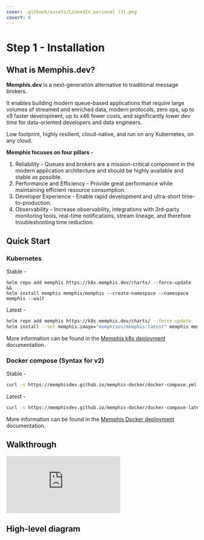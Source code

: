 ```yaml
---
cover: .gitbook/assets/LinkedIn personal (3).png
coverY: 0
---
```


# Step 1 - Installation

## What is Memphis.dev?

**Memphis.dev** is a next-generation alternative to traditional message brokers.

It enables building modern queue-based applications that require large volumes of streamed and enriched data, modern protocols, zero ops, up to x9 faster development, up to x46 fewer costs, and significantly lower dev time for data-oriented developers and data engineers.

Low footprint, highly resilient, cloud-native, and run on any Kubernetes, on any cloud.

**Memphis focuses on four pillars -**

1. Reliability - Queues and brokers are a mission-critical component in the modern application architecture and should be highly available and stable as possible.
2. Performance and Efficiency - Provide great performance while maintaining efficient resource consumption.
3. Developer Experience - Enable rapid development and ultra-short time-to-production.
4. Observability - Increase observability, integrations with 3rd-party monitoring tools, real-time notifications, stream lineage, and therefore troubleshooting time reduction.

## **Quick Start**

### **Kubernetes**

Stable -

```bash:line-numbers
helm repo add memphis https://k8s.memphis.dev/charts/ --force-update && 
helm install memphis memphis/memphis --create-namespace --namespace memphis --wait
```

Latest -
```bash
helm repo add memphis https://k8s.memphis.dev/charts/ --force-update
helm install --set memphis.image="memphisos/memphis:latest" memphis memphis/memphis --create-namespace --namespace memphis --wait
```

More information can be found in the [Memphis k8s deployment](deployment/kubernetes/) documentation.

### **Docker compose (Syntax for v2)**

Stable -&#x20;

```bash
curl -s https://memphisdev.github.io/memphis-docker/docker-compose.yml -o docker-compose.yml && docker compose -f docker-compose.yml -p memphis up
```
Latest -

```bash
curl -s https://memphisdev.github.io/memphis-docker/docker-compose-latest.yml -o docker-compose-latest.yml && docker compose -f docker-compose-latest.yml -p memphis up
```

More information can be found in the [Memphis Docker deployment](deployment/docker-compose.md) documentation.

## Walkthrough

<iframe src="https://app.storylane.io/share/upo0paxdvynz" allow="fullscreen" style="border: none;"></iframe>

## High-level diagram

<figure><img src="/assets/overview (1).jpeg" alt=""><figcaption></figcaption></figure>

